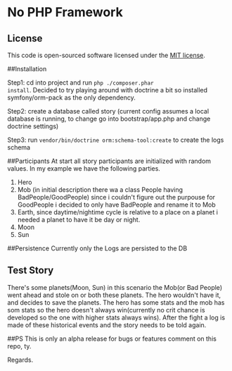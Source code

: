 # No PHP Framework


## License

This code is open-sourced software licensed under the [MIT license](https://opensource.org/licenses/MIT).

##Installation

Step1: cd into project and run <code>php ./composer.phar install</code>. Decided to try playing around with doctrine a bit so 
installed symfony/orm-pack as the only dependency.

Step2: create a database called story (current config assumes a local database is running, to change go into bootstrap/app.php
and change doctrine settings)

Step3: run <code>vendor/bin/doctrine orm:schema-tool:create</code> to create the logs schema

##Participants
At start all story participants are initialized with random values. In my example we have the following parties.
1. Hero
2. Mob (in initial description there wa a class People having BadPeople/GoodPeople) since i couldn't figure out 
the purpouse for GoodPeople i decided to only have BadPeople and rename it to Mob
3. Earth, since daytime/nightime cycle is relative to a place on a planet i needed a planet to have it be
day or night. 
4. Moon
5. Sun  

##Persistence
Currently only the Logs are persisted to the DB

## Test Story
There's some planets(Moon, Sun) in this scenario the Mob(or Bad People) went ahead and stole on or both these planets.
The hero wouldn't have it, and decides to save the planets. The hero has some stats and the mob has som stats so the 
hero doesn't always win(currently no crit chance is developed so the one with higher stats always wins). After the fight 
a log is made of these historical events and the story needs to be told again.

##PS
This is only an alpha release for bugs or features comment on this repo, ty.

Regards.

